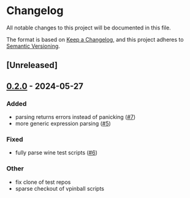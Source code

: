 # Changelog
All notable changes to this project will be documented in this file.

The format is based on [Keep a Changelog](https://keepachangelog.com/en/1.0.0/),
and this project adheres to [Semantic Versioning](https://semver.org/spec/v2.0.0.html).

## [Unreleased]

## [0.2.0](https://github.com/francisdb/vbscript.rs/compare/v0.1.0...v0.2.0) - 2024-05-27

### Added
- parsing returns errors instead of panicking ([#7](https://github.com/francisdb/vbscript.rs/pull/7))
- more generic expression parsing ([#5](https://github.com/francisdb/vbscript.rs/pull/5))

### Fixed
- fully parse wine test scripts ([#6](https://github.com/francisdb/vbscript.rs/pull/6))

### Other
- fix clone of test repos
- sparse checkout of vpinball scripts

